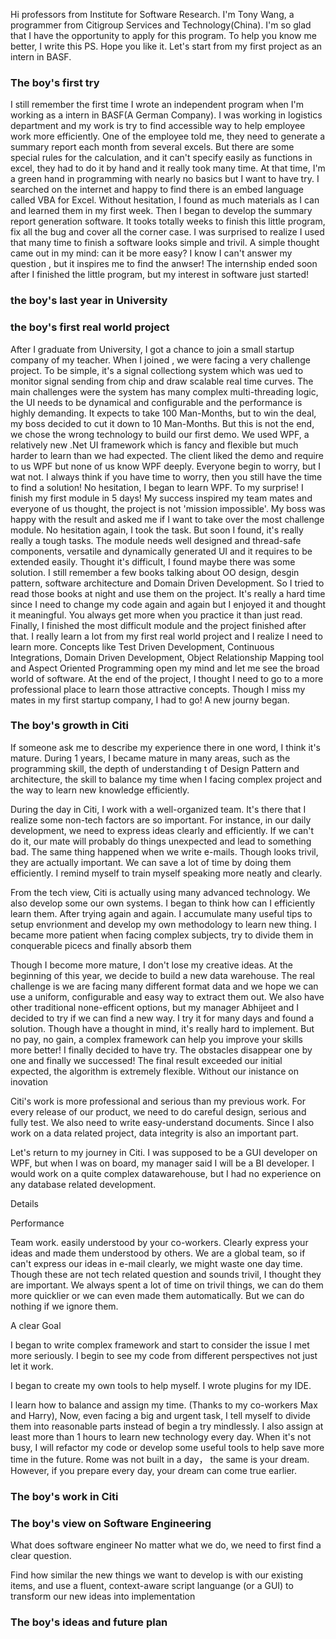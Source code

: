 Hi professors from Institute for Software Research. I'm Tony Wang, a programmer from Citigroup Services and Technology(China).
I'm so glad that I have the opportunity to apply for this program. To help you know me better, I write this PS. Hope you like it. Let's start from my first project as an intern in BASF.


### The boy's first try
I still remember the first time I wrote an independent program when I'm working as a intern in BASF(A German Company). I was working in logistics department and my work is try to find accessible way to help employee work more efficiently. One of the employee told me, they need to generate a summary report each month from several excels. But there are some special rules for the calculation, and it can't specify easily as functions in excel, they had to do it by hand and it really took many time. At that time, I'm a green hand in programming with nearly no basics but I want to have try. I searched on the internet and happy to find there is an embed language called VBA for Excel. Without hesitation, I found as much materials as I can and learned them in my first week. Then I began to develop the summary report generation software. It tooks totally weeks to finish this little program, fix all the bug and cover all the corner case. I was surprised to realize I used that many time to finish a software looks simple and trivil. A simple thought came out in my mind: can it be more easy? I know I can't answer my question , but it inspires me to find the anwser! The internship ended soon after I finished the little program, but my interest in software just started! 

### the boy's last year in University



### the boy's first real world project
After I graduate from University, I got a chance to join a small startup company of my teacher. When I joined , we were facing a very challenge project. To be simple, it's a signal collectiong system which was ued to monitor signal sending from chip and draw scalable real time curves. The main challenges were the system has many complex multi-threading logic, the UI needs to be dynamical and configurable and the performance is highly demanding. It expects to take 100 Man-Months, but to win the deal, my boss decided to cut it down to 10 Man-Months. But this is not the end, we chose the wrong technology to build our first demo. We used WPF, a relatively new .Net UI framework which is fancy and flexible but much harder to learn than we had expected. The client liked the demo and require to us WPF but none of us know WPF deeply. Everyone begin to worry, but I wat not. I always think if you have time to worry, then you still have the time to find a solution! No hesitation, I began to learn WPF. To my surprise! I finish my first module in 5 days! My success inspired my team mates and everyone of us thought, the project is not 'mission impossible'. My boss was happy with the result and asked me if I want to take over the most challenge module. No hesitation again, I took the task. But soon I found, it's really really a tough tasks. The module needs well designed and thread-safe components, versatile and dynamically generated UI and it requires to be extended easily. Thought it's difficult, I found maybe there was some solution. I still remember a few books talking about OO design, desgin pattern, software architecture and Domain Driven Development. So I tried to read those books at night and use them on the project. It's really a hard time since I need to change my code again and again but I enjoyed it and thought it meaningful. You always get more when you practice it than just read. Finally, I finished the most difficult module and the project finished after that. I really learn a lot from my first real world project and I realize I need to learn more. Concepts like Test Driven Development, Continuous Integrations, Domain Driven Development, Object Relationship Mapping tool and Aspect Oriented Programming open my mind and let me see the broad world of software. At the end of the project, I thought I need to go to a more professional place to learn those attractive concepts. Though I miss my mates in my first startup company, I had to go! A new journy began.


### The boy's growth in Citi
If someone ask me to describe my experience there in one word, I think it's mature. During 1 years, I became mature in many areas, such as the programming skill, the depth of understanding t of Design Pattern and architecture, the skill to balance my time when I facing complex project and the way to learn new knowledge efficiently. 


During the day in Citi, I work with a well-organized team. It's there that I realize some non-tech factors are so important. For instance, in our daily development, we need to express ideas clearly and efficiently. If we can't do it, our mate will probably do things unexpected and lead to something bad. The same thing happened when we write e-mails. Though looks trivil, they are actually important. We can save a lot of time by doing them efficiently. I remind myself to train myself speaking more neatly and clearly.

From the tech view, Citi is actually using many advanced technology. We also develop some our own systems. I began to think how can I efficiently learn them. After trying again and again. I accumulate many useful tips to setup envrionment and develop my own methodology to learn  new thing. I became more patient when facing complex subjects, try to divide them in conquerable picecs and finally absorb them

Though I become more mature, I don't lose my creative ideas. At the beginning of this year, we decide to build a new data warehouse. The real challenge is we are facing many different format data and we hope we can use a uniform, configurable and easy way to extract them out. We also have other traditional none-efficent options, but my manager Abhijeet and I decided to try if we can find a new way. I try it for many days and found a solution. Though have a thought in mind, it's really hard to implement. But no pay, no gain, a complex framework can help you improve your skills more better! I finally decided to have try. The obstacles disappear one by one and finally we successed! The final result exceeded our initial expected, the algorithm is extremely flexible. Without our inistance on inovation


Citi's work is more professional and serious than my previous work. For every release of our product, we need to do careful design, serious and fully test. We also need to write easy-understand documents. Since I also work on a data related project, data integrity is also an important part. 


Let's return to my journey in Citi. I was supposed to be a GUI developer on WPF, but when I was on board, my manager said I will be a BI developer. I would work on a quite complex datawarehouse, but I had no experience on any database related development. 

Details

Performance

Team work. easily understood by your co-workers. Clearly express your ideas and made them understood by others. We are a global team, so if can't express our ideas in e-mail clearly, we might waste one day time. Though these are not tech related question and sounds trivil, I thought they are important. We always spent a lot of time on trivil things, we can do them more quicklier or we can even made them automatically. But we can do nothing if we ignore them.

A clear Goal


I began to write complex framework and start to consider the issue I met more seriously. I begin to see my code from different perspectives not just let it work.

I began to create my own tools to help myself. I wrote plugins for my IDE.

I learn how to balance and assign my time. (Thanks to my co-workers Max and Harry), Now, even facing a big and urgent task, I tell myself to divide them into reasonable parts instead of begin a try mindlessly. I also assign at least more than 1 hours to learn new technology every day. When it's not busy, I will refactor my code or develop some useful tools to help save more time in the future. Rome was not built in a day， the same is your dream. However, if you prepare every day, your dream can come true earlier.



### The boy's work in Citi


### The boy's view on Software Engineering
What does software engineer 
No matter what we do, we need to first find a clear question.

Find how similar the new things we want to develop is with our existing items, and use a fluent, context-aware script languange (or a GUI) to transform our new ideas into implementation


### The boy's ideas and future plan
